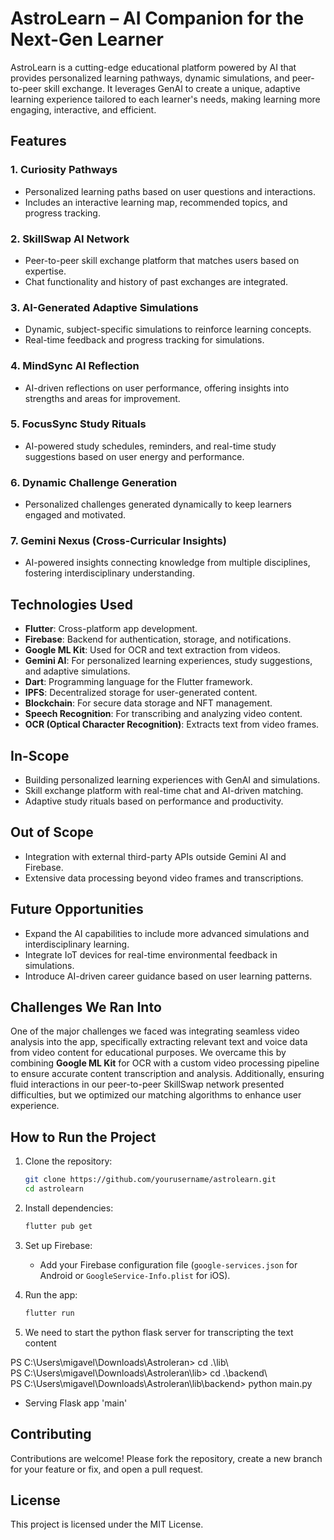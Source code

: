 # AstroLearn – AI Companion for the Next-Gen Learner

AstroLearn is a cutting-edge educational platform powered by AI that provides personalized learning pathways, dynamic simulations, and peer-to-peer skill exchange. It leverages GenAI to create a unique, adaptive learning experience tailored to each learner's needs, making learning more engaging, interactive, and efficient.

## Features

### 1. **Curiosity Pathways**
   - Personalized learning paths based on user questions and interactions.
   - Includes an interactive learning map, recommended topics, and progress tracking.

### 2. **SkillSwap AI Network**
   - Peer-to-peer skill exchange platform that matches users based on expertise.
   - Chat functionality and history of past exchanges are integrated.

### 3. **AI-Generated Adaptive Simulations**
   - Dynamic, subject-specific simulations to reinforce learning concepts.
   - Real-time feedback and progress tracking for simulations.

### 4. **MindSync AI Reflection**
   - AI-driven reflections on user performance, offering insights into strengths and areas for improvement.

### 5. **FocusSync Study Rituals**
   - AI-powered study schedules, reminders, and real-time study suggestions based on user energy and performance.

### 6. **Dynamic Challenge Generation**
   - Personalized challenges generated dynamically to keep learners engaged and motivated.

### 7. **Gemini Nexus (Cross-Curricular Insights)**
   - AI-powered insights connecting knowledge from multiple disciplines, fostering interdisciplinary understanding.

## Technologies Used
- **Flutter**: Cross-platform app development.
- **Firebase**: Backend for authentication, storage, and notifications.
- **Google ML Kit**: Used for OCR and text extraction from videos.
- **Gemini AI**: For personalized learning experiences, study suggestions, and adaptive simulations.
- **Dart**: Programming language for the Flutter framework.
- **IPFS**: Decentralized storage for user-generated content.
- **Blockchain**: For secure data storage and NFT management.
- **Speech Recognition**: For transcribing and analyzing video content.
- **OCR (Optical Character Recognition)**: Extracts text from video frames.

## In-Scope
- Building personalized learning experiences with GenAI and simulations.
- Skill exchange platform with real-time chat and AI-driven matching.
- Adaptive study rituals based on performance and productivity.

## Out of Scope
- Integration with external third-party APIs outside Gemini AI and Firebase.
- Extensive data processing beyond video frames and transcriptions.

## Future Opportunities
- Expand the AI capabilities to include more advanced simulations and interdisciplinary learning.
- Integrate IoT devices for real-time environmental feedback in simulations.
- Introduce AI-driven career guidance based on user learning patterns.

## Challenges We Ran Into
One of the major challenges we faced was integrating seamless video analysis into the app, specifically extracting relevant text and voice data from video content for educational purposes. We overcame this by combining **Google ML Kit** for OCR with a custom video processing pipeline to ensure accurate content transcription and analysis. Additionally, ensuring fluid interactions in our peer-to-peer SkillSwap network presented difficulties, but we optimized our matching algorithms to enhance user experience.

## How to Run the Project
1. Clone the repository:
    ```bash
    git clone https://github.com/yourusername/astrolearn.git
    cd astrolearn
    ```

2. Install dependencies:
    ```bash
    flutter pub get
    ```

3. Set up Firebase:
    - Add your Firebase configuration file (`google-services.json` for Android or `GoogleService-Info.plist` for iOS).

4. Run the app:
    ```bash
    flutter run
    ```
5. We need to start the python flask server for transcripting the text content 


PS C:\Users\migavel\Downloads\Astroleran> cd .\lib\       
PS C:\Users\migavel\Downloads\Astroleran\lib> cd .\backend\   
PS C:\Users\migavel\Downloads\Astroleran\lib\backend> python main.py                                                 
 * Serving Flask app 'main'


## Contributing
Contributions are welcome! Please fork the repository, create a new branch for your feature or fix, and open a pull request.

## License
This project is licensed under the MIT License.
